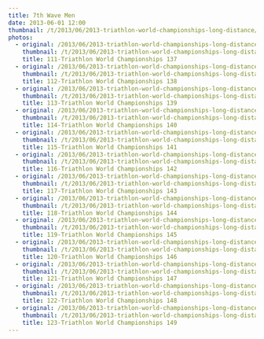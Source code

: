 ```yaml
---
title: 7th Wave Men
date: 2013-06-01 12:00
thumbnail: /t/2013/06/2013-triathlon-world-championships-long-distance/4th-wave-men/7th-wave-men/111-triathlon-world-championships-137.jpg
photos:
  - original: /2013/06/2013-triathlon-world-championships-long-distance/4th-wave-men/7th-wave-men/111-triathlon-world-championships-137.jpg
    thumbnail: /t/2013/06/2013-triathlon-world-championships-long-distance/4th-wave-men/7th-wave-men/111-triathlon-world-championships-137.jpg
    title: 111-Triathlon World Championships 137
  - original: /2013/06/2013-triathlon-world-championships-long-distance/4th-wave-men/7th-wave-men/112-triathlon-world-championships-138.jpg
    thumbnail: /t/2013/06/2013-triathlon-world-championships-long-distance/4th-wave-men/7th-wave-men/112-triathlon-world-championships-138.jpg
    title: 112-Triathlon World Championships 138
  - original: /2013/06/2013-triathlon-world-championships-long-distance/4th-wave-men/7th-wave-men/113-triathlon-world-championships-139.jpg
    thumbnail: /t/2013/06/2013-triathlon-world-championships-long-distance/4th-wave-men/7th-wave-men/113-triathlon-world-championships-139.jpg
    title: 113-Triathlon World Championships 139
  - original: /2013/06/2013-triathlon-world-championships-long-distance/4th-wave-men/7th-wave-men/114-triathlon-world-championships-140.jpg
    thumbnail: /t/2013/06/2013-triathlon-world-championships-long-distance/4th-wave-men/7th-wave-men/114-triathlon-world-championships-140.jpg
    title: 114-Triathlon World Championships 140
  - original: /2013/06/2013-triathlon-world-championships-long-distance/4th-wave-men/7th-wave-men/115-triathlon-world-championships-141.jpg
    thumbnail: /t/2013/06/2013-triathlon-world-championships-long-distance/4th-wave-men/7th-wave-men/115-triathlon-world-championships-141.jpg
    title: 115-Triathlon World Championships 141
  - original: /2013/06/2013-triathlon-world-championships-long-distance/4th-wave-men/7th-wave-men/116-triathlon-world-championships-142.jpg
    thumbnail: /t/2013/06/2013-triathlon-world-championships-long-distance/4th-wave-men/7th-wave-men/116-triathlon-world-championships-142.jpg
    title: 116-Triathlon World Championships 142
  - original: /2013/06/2013-triathlon-world-championships-long-distance/4th-wave-men/7th-wave-men/117-triathlon-world-championships-143.jpg
    thumbnail: /t/2013/06/2013-triathlon-world-championships-long-distance/4th-wave-men/7th-wave-men/117-triathlon-world-championships-143.jpg
    title: 117-Triathlon World Championships 143
  - original: /2013/06/2013-triathlon-world-championships-long-distance/4th-wave-men/7th-wave-men/118-triathlon-world-championships-144.jpg
    thumbnail: /t/2013/06/2013-triathlon-world-championships-long-distance/4th-wave-men/7th-wave-men/118-triathlon-world-championships-144.jpg
    title: 118-Triathlon World Championships 144
  - original: /2013/06/2013-triathlon-world-championships-long-distance/4th-wave-men/7th-wave-men/119-triathlon-world-championships-145.jpg
    thumbnail: /t/2013/06/2013-triathlon-world-championships-long-distance/4th-wave-men/7th-wave-men/119-triathlon-world-championships-145.jpg
    title: 119-Triathlon World Championships 145
  - original: /2013/06/2013-triathlon-world-championships-long-distance/4th-wave-men/7th-wave-men/120-triathlon-world-championships-146.jpg
    thumbnail: /t/2013/06/2013-triathlon-world-championships-long-distance/4th-wave-men/7th-wave-men/120-triathlon-world-championships-146.jpg
    title: 120-Triathlon World Championships 146
  - original: /2013/06/2013-triathlon-world-championships-long-distance/4th-wave-men/7th-wave-men/121-triathlon-world-championships-147.jpg
    thumbnail: /t/2013/06/2013-triathlon-world-championships-long-distance/4th-wave-men/7th-wave-men/121-triathlon-world-championships-147.jpg
    title: 121-Triathlon World Championships 147
  - original: /2013/06/2013-triathlon-world-championships-long-distance/4th-wave-men/7th-wave-men/122-triathlon-world-championships-148.jpg
    thumbnail: /t/2013/06/2013-triathlon-world-championships-long-distance/4th-wave-men/7th-wave-men/122-triathlon-world-championships-148.jpg
    title: 122-Triathlon World Championships 148
  - original: /2013/06/2013-triathlon-world-championships-long-distance/4th-wave-men/7th-wave-men/123-triathlon-world-championships-149.jpg
    thumbnail: /t/2013/06/2013-triathlon-world-championships-long-distance/4th-wave-men/7th-wave-men/123-triathlon-world-championships-149.jpg
    title: 123-Triathlon World Championships 149
---
```

